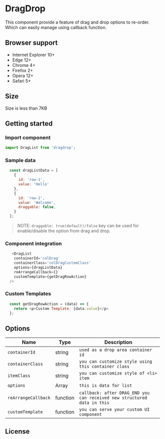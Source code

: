 
# DragDrop

This component provide a feature of drag and drop options to re-order. Which can easily manage using callback function.

## Browser support

- Internet Explorer  10+
- Edge 12+
- Chrome 4+
- Firefox 2+
- Opera 12+
- Safari 5+

## Size 

Size is less than 7KB

## Getting started

### Import component

```js
import DragList from 'dragdrop';
```


### Sample data

```js
  const dragListData = [
    {
      id: 'row-1',
      value: 'Hello'
    },
    {
      id: 'row-2',
      value: 'Welcome',
      draggable: false,
    }
  ];
```

> NOTE: `draggable: true(default)/false` key can be used for enable/disable the option from drag and drop.


### Component integration

```js
   <DragList
    containerId='colDrag'
    containerClass='colDragCustomClass'
    options={dragListData}
    reArrangeCallback={}
    customTemplate={getDragRowAction}
  />
```

### Custom Templates

```js
  const getDragRowAction = (data) => {
    return <p>Custom Template: {data.value}</p>
  };
```

## Options

| Name                | Type     | Description                                                             |
| ------------------- | ---------| ----------------------------------------------------------------------- |
| `containerId`       | string   | `used as a drop area container id`                                      |
| `containerClass`    | string   | `you can customize style using this container class`                    |
| `itemClass`         | string   | `you can customize style of <li> item`                                  |
| `options`           | Array    | `this is data for list`                                                 |
| `reArrangeCallback` | function | `callback: after DRAG_END you can received new structured data in this` |
| `customTemplate`    | function | `you can serve your custom UI component`                                |

## License
